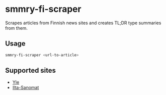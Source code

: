 # smmry-fi-scraper

Scrapes articles from Finnish news sites and creates TL;DR type summaries from them.

## Usage

```bash
smmry-fi-scraper <url-to-article>
```

## Supported sites

* [Yle](http://yle.fi)
* [Ilta-Sanomat](http://www.iltasanomat.fi)
